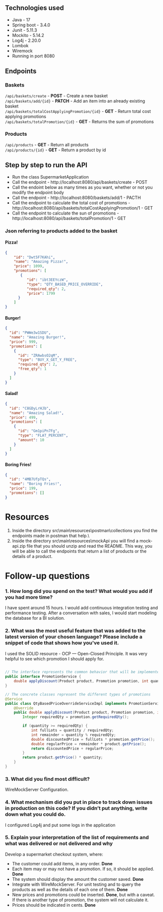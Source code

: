 ## Technologies used

<ul>
  <li>Java - 17</li>
  <li>Spring boot - 3.4.0</li>
  <li>Junit - 5.11.3</li>
  <li>Mockito - 5.14.2</li>
  <li>Log4j - 2.20.0</li>
  <li>Lombok</li>
  <li>Wiremock</li>
  <li>Running in port 8080</li> 
</ul>

## Endpoints

### Baskets
```/api/baskets/create``` - **POST** - Create a new basket\
```/api/baskets/add/{id}``` - **PATCH** - Add an item into an already existing basket\
```/api/baskets/totalCostApplyingPromotion/{id}``` - **GET** - Return total cost applying promotions\
```/api/baskets/totalPromotion/{id}``` - **GET** - Returns the sum of promotions

### Products
```/api/products``` - **GET** - Return all products\
```/api/products/{id}``` - **GET** - Return a product by id

## Step by step to run the API

<ul>
  <li>Run the class SupermarketApplication</li>
  <li>Call the endpoint - http://localhost:8080/api/baskets/create -  POST </li>
  <li>Call the endoint below as many times as you want, whether or not you modify the endpoint body</li>
  <li>Call the endpoint - http://localhost:8080/baskets/add/1 -  PACTH </li>
  <li>Call the endpoint to calculate the total cost of promotions -  http://localhost:8080/api/baskets/totalCostApplyingPromotion/1 -  GET </li>
  <li>Call the endpoint to calculate the sun of promotions -  http://localhost:8080/api/baskets/totalPromotion/1 -  GET </li>
</ul>

### Json referring to products added to the basket 

#### Pizza!
```json
{
    "id": "Dwt5F7KAhi",
    "name": "Amazing Pizza!",
    "price": 1099,
    "promotions": [
       {
          "id": "ibt3EEYczW",
          "type": "QTY_BASED_PRICE_OVERRIDE",
          "required_qty": 2,
          "price": 1799
      }
    ]
}
```
#### Burger!
```json
{
  "id": "PWWe3w1SDU",
  "name": "Amazing Burger!",
  "price": 999,
  "promotions": [
    {
      "id": "ZRAwbsO2qM",
      "type": "BUY_X_GET_Y_FREE",
      "required_qty": 2,
      "free_qty": 1
    }
  ]
}
```

#### Salad!
```json
{
  "id": "C8GDyLrHJb",
  "name": "Amazing Salad!",
  "price": 499,
  "promotions": [
    {
      "id": "Gm1piPn7Fg",
      "type": "FLAT_PERCENT",
      "amount": 10
    }
  ]
}
```

#### Boring Fries!
```json
{
  "id": "4MB7UfpTQs",
  "name": "Boring Fries!",
  "price": 199,
  "promotions": []
}
```

# Resources
1) Inside the directory src\main\resources\postman\collections you find the endpoints made in postman that help.\
2) Inside the directory src\main\resources\mockApi you will find a mock-api.zip file that you should unzip and read the README. This way, you will be able to call the endpoints that return a list of products or the details of a product.

# Follow-up questions
### 1. How long did you spend on the test? What would you add if you had more time?
I have spent around 15 hours.
I would add continuous integration testing and performance testing. After a conversation with sales, I would start modeling the database for a BI solution.

### 2. What was the most useful feature that was added to the latest version of your chosen language? Please include a snippet of code that shows how you've used it.
I used the SOLID resource - OCP — Open-Closed Principle. It was very helpful to see which promotion I should apply for.

```java
 
// The interface represents the common behavior that will be implemented by the different promotion classes. 
public interface PromotionService {    
    double applyDiscount(Product product, Promotion promotion, int quantity);
}

// The concrete classes represent the different types of promotions
@Service
public class QtyBasedPriceOverrideServiceImpl implements PromotionService {
    @Override
    public double applyDiscount(Product product, Promotion promotion, int quantity) {
        Integer requiredQty = promotion.getRequiredQty();

        if (quantity >= requiredQty) {
            int fullLots = quantity / requiredQty;
            int remainder = quantity % requiredQty;
            double discountedPrice = fullLots * promotion.getPrice();
            double regularPrice = remainder * product.getPrice();
            return discountedPrice + regularPrice;
        }
        return product.getPrice() * quantity;
    }
}
```
### 3. What did you find most difficult?
WireMockServer Configuration.

### 4. What mechanism did you put in place to track down issues in production on this code? If you didn’t put anything, write down what you could do.
I configured Log4j and put some logs in the application

### 5. Explain your interpretation of the list of requirements and what was delivered or not delivered and why
Develop a supermarket checkout system, where:
<ul>
  <li>The customer could add items, in any order. <strong>Done</strong></li>
  <li>Each item may or may not have a promotion. If so, it should be applied. <strong>Done</strong></li>  
  <li>The system should display the amount the customer saved. <strong>Done</strong></li>
  <li>Integrate with WireMockServer. For unit testing and to query the products as well as the details of each one of them. <strong>Done</strong></li>
  <li>New prices and promotions could be inserted. <strong>Done</strong>, but with a caveat. If there is another type of promotion, the system will not calculate it.</li>
  <li>Prices should be indicated in cents. <strong>Done</strong></li>
</ul>

